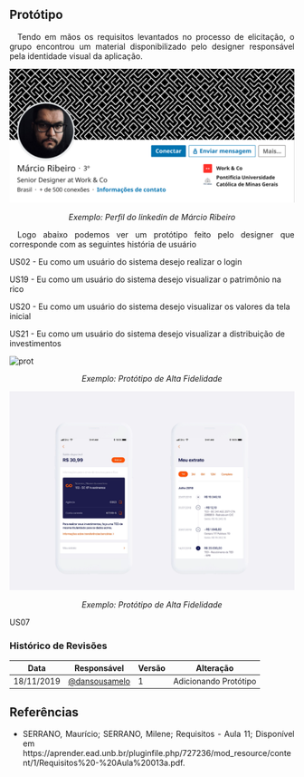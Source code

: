 ## **Protótipo**

<p align="justify">&emsp;Tendo em mãos os requisitos levantados no processo de elicitação, o grupo encontrou um material disponibilizado pelo designer responsável pela identidade visual da aplicação.</p>

![marcio](../../img/marico_d.png)
<p align="center"><i>Exemplo: Perfil do linkedin de Márcio Ribeiro</i></p>

<p align="justify">&emsp;Logo abaixo podemos ver um protótipo feito pelo designer que corresponde com as seguintes história de usuário</p>

US02 - Eu como um usuário do sistema desejo realizar o login

US19 - Eu como um usuário do sistema desejo visualizar o patrimônio na rico

US20 - Eu como um usuário do sistema desejo visualizar os valores da tela inicial

US21 - Eu como um usuário do sistema desejo visualizar a distribuição de investimentos





![prot](../../img/rico_prot.gif)
<p align="center"><i>Exemplo: Protótipo de Alta Fidelidade</i></p>

![prot](../../img/rico_prot2.png)
<p align="center"><i>Exemplo: Protótipo de Alta Fidelidade</i></p>

US07

### **Histórico de Revisões**

| Data       | Responsável                                                                                          | Versão | Alteração                                                   |
| ---------- | ---------------------------------------------------------------------------------------------------- | ------ | ----------------------------------------------------------- |
| 18/11/2019 | [@dansousamelo](https://github.com/dansousamelo)                                                           | 1      | Adicionando Protótipo                                        |


## **Referências**
 * <p align="justify">SERRANO, Maurício; SERRANO, Milene; Requisitos - Aula 11; Disponível em https://aprender.ead.unb.br/pluginfile.php/727236/mod_resource/content/1/Requisitos%20-%20Aula%20013a.pdf.</p>
